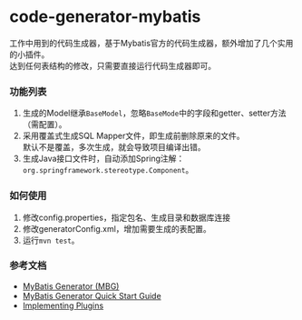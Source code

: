 # code-generator-mybatis

工作中用到的代码生成器，基于Mybatis官方的代码生成器，额外增加了几个实用的小插件。  
达到任何表结构的修改，只需要直接运行代码生成器即可。

### 功能列表

1. 生成的Model继承`BaseModel`，忽略`BaseMode`中的字段和getter、setter方法（需配置）。
2. 采用覆盖式生成SQL Mapper文件，即生成前删除原来的文件。  
    默认不是覆盖，多次生成，就会导致项目编译出错。
3. 生成Java接口文件时，自动添加Spring注解： `org.springframework.stereotype.Component`。

### 如何使用
1. 修改config.properties，指定包名、生成目录和数据库连接
2. 修改generatorConfig.xml，增加需要生成的表配置。
2. 运行`mvn test`。

### 参考文档
+ [MyBatis Generator (MBG)](https://github.com/mybatis/generator)
+ [MyBatis Generator Quick Start Guide](http://mybatis.github.io/generator/quickstart.html)
+ [Implementing Plugins](http://mybatis.github.io/generator/reference/pluggingIn.html)
